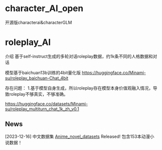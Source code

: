 # character_AI_open
开源版characterai&characterGLM
# roleplay_AI
介绍
基于self-instruct生成的多轮对话roleplay数据，约1k条不同的人格数据和对话

模型基于baichuan13b训练的4bit量化版
https://huggingface.co/Minami-su/roleplay_baichuan-Chat_4bit

存在问题：
1.基于模型自身生成，所以roleplay存在模型本身价值观融入情况，导致roleplay不够真实，不够准确。


https://huggingface.co/datasets/Minami-su/roleplay_multiturn_chat_1k_zh_v0.1

## News

[2023-12-16] 中文数据集 [Anime_novel_datasets](https://huggingface.co/datasets/Minami-su/Anime_novel_datasets) Released! 包含153本动漫小说数据！

